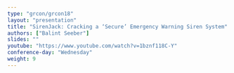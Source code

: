 ```yaml
---
type: "grcon/grcon18"
layout: "presentation"
title: "SirenJack: Cracking a ‘Secure’ Emergency Warning Siren System"
authors: ["Balint Seeber"]
slides: ""
youtube: "https://www.youtube.com/watch?v=1bznf118C-Y"
conference-day: "Wednesday"
weight: 9
---
```

<!-- FIXME -->
